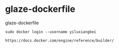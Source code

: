 # glaze-dockerfile
glaze-dockerfile

```
sudo docker login --username yiluxiangbei
```

```
https://docs.docker.com/engine/reference/builder/
```
